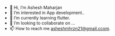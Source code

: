 - 👋 Hi, I’m Ashesh Maharjan
- 👀 I’m interested in App development..
- 🌱 I’m currently learning flutter.
- 💞️ I’m looking to collaborate on ...
- 📫 How to reach me asheshmhrzn21@gmail.ccom.

<!---
ashesh45/ashesh45 is a ✨ special ✨ repository because its `README.md` (this file) appears on your GitHub profile.
You can click the Preview link to take a look at your changes.
--->

